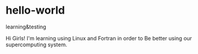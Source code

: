# hello-world
learning&amp;testing


Hi Girls!
I'm learning using Linux and Fortran in order to
Be better using our supercomputing system.
